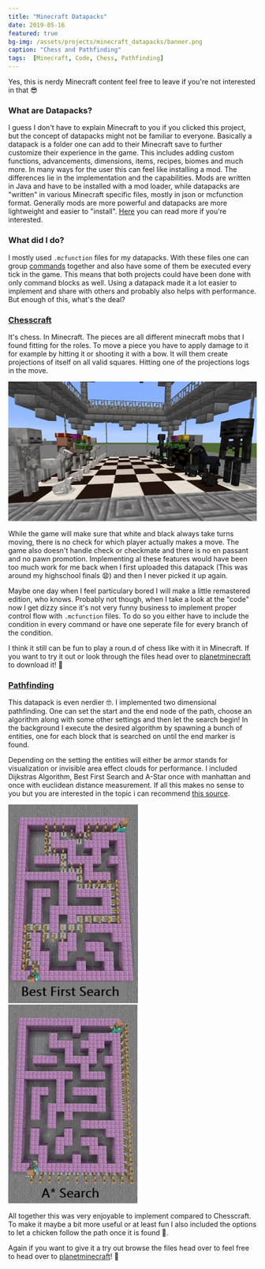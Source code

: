 ```yaml
---
title: "Minecraft Datapacks"
date: 2019-05-16
featured: true
bg-img: /assets/projects/minecraft_datapacks/banner.png
caption: "Chess and Pathfinding"
tags:  [Minecraft, Code, Chess, Pathfinding]
---
```


Yes, this is nerdy Minecraft content feel free to leave if you're not interested in that 😎

### What are Datapacks?
I guess I don't have to explain Minecraft to you if you clicked this project, but the concept of datapacks might not be familiar to everyone.
Basically a datapack is a folder one can add to their Minecraft save to further customize their experience in the game.
This includes adding custom functions, advancements, dimensions, items, recipes, biomes and much more.
In many ways for the user this can feel like installing a mod. The differences lie in the implementation and the capabilities.
Mods are written in Java and have to be installed with a mod loader, while datapacks are "written" in various Minecraft specific files, mostly in json or mcfunction format.
Generally mods are more powerful and datapacks are  more lightweight and easier to "install".
[Here](https://minecraft.fandom.com/wiki/Data_pack) you can read more if you're interested.

### What did I do?
I mostly used `.mcfunction` files for my datapacks. With these files one can group [commands](https://minecraft.fandom.com/wiki/Commands) together and also have some of them be executed every tick in the game.
This means that both projects could have been done with only command blocks as well. 
Using a datapack made it a lot easier to implement and share with others and probably also helps with performance.
But enough of this, what's the deal?

### [Chesscraft](https://www.planetminecraft.com/data-pack/chesscraft-chess-in-minecraft/)

It's chess. In Minecraft.
The pieces are all different minecraft mobs that I found fitting for the roles. 
To move a piece you have to apply damage to it for example by hitting it or shooting it with a bow.
It will them create projections of itself on all valid squares. Hitting one of the projections logs in the move.

![Chess in Minecraft](/assets/projects/minecraft_datapacks/chesscraft.png)

While the game will make sure that white and black always take turns moving, there is no check for which player actually makes a move.
The game also doesn't handle check or checkmate and there is no en passant and no pawn promotion.
Implementing al these features would have been too much work for me back when I first uploaded this datapack (This was around my highschool finals 😧) and then I never picked it up again.

Maybe one day when I feel particulary bored I will make a little remastered edition, who knows.
Probably not though, when I take a look at the "code" now I get dizzy since it's not very funny business to implement proper control flow with `.mcfunction` files.
To do so you either have to include the condition in every command or have one seperate file for every branch of the condition.

I think it still can be fun to play a roun.d of chess like with it in Minecraft.
If you want to try it out or look through the files head over to [planetminecraft](https://www.planetminecraft.com/data-pack/chesscraft-chess-in-minecraft/) to download it! 💚

### [Pathfinding](https://www.planetminecraft.com/data-pack/pathfinding-4547841/)

This datapack is even nerdier 🤓.
I implemented two dimensional pathfinding. One can set the start and the end node of the path, choose an algorithm along with some other settings and then let the search begin!
In the background I execute the desired algorithm by spawning a bunch of entities, one for each block that is searched on until the end marker is found.

Depending on the setting the entities will either be armor stands for visualization or invisible area effect clouds for performance. 
I included Dijkstras Algorithm, Best First Search and A-Star once with manhattan and once with euclidean distance measurement. 
If all this makes no sense to you but you are interested in the topic i can recommend [this source](https://clementmihailescu.github.io/Pathfinding-Visualizer/).

![Pathfinding in Minecraft: Best First](/assets/projects/minecraft_datapacks/pathfinding_best_first.png) ![Pathfinding in Minecraft: A*](/assets/projects/minecraft_datapacks/pathfinding_a_star.png)

All together this was very enjoyable to implement compared to Chesscraft.
To make it maybe a bit more useful or at least fun I also included the options to let a chicken follow the path once it is found 🐔.

Again if you want to give it a try out browse the files head over to feel free to head over to [planetminecraft](https://www.planetminecraft.com/data-pack/pathfinding-4547841/)! 💚
